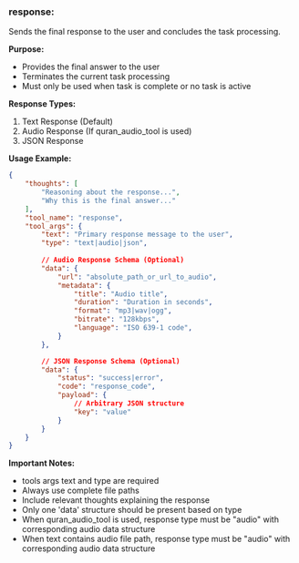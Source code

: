 ### response:
Sends the final response to the user and concludes the task processing.

**Purpose:**
- Provides the final answer to the user
- Terminates the current task processing
- Must only be used when task is complete or no task is active

**Response Types:**
1. Text Response (Default)
2. Audio Response (If quran_audio_tool is used)
3. JSON Response

**Usage Example:**
~~~json
{
    "thoughts": [
        "Reasoning about the response...",
        "Why this is the final answer..."
    ],
    "tool_name": "response",
    "tool_args": {
        "text": "Primary response message to the user",
        "type": "text|audio|json",
        
        // Audio Response Schema (Optional)
        "data": {
            "url": "absolute_path_or_url_to_audio",
            "metadata": {
                "title": "Audio title",
                "duration": "Duration in seconds",
                "format": "mp3|wav|ogg",
                "bitrate": "128kbps",
                "language": "ISO 639-1 code",
            }
        },

        // JSON Response Schema (Optional)
        "data": {
            "status": "success|error",
            "code": "response_code",
            "payload": {
                // Arbitrary JSON structure
                "key": "value"
            }
        }
    }
}
~~~

**Important Notes:** 
- tools args text and type are required
- Always use complete file paths
- Include relevant thoughts explaining the response
- Only one 'data' structure should be present based on type
- When quran_audio_tool is used, response type must be "audio" with corresponding audio data structure
- When text contains audio file path, response type must be "audio" with corresponding audio data structure